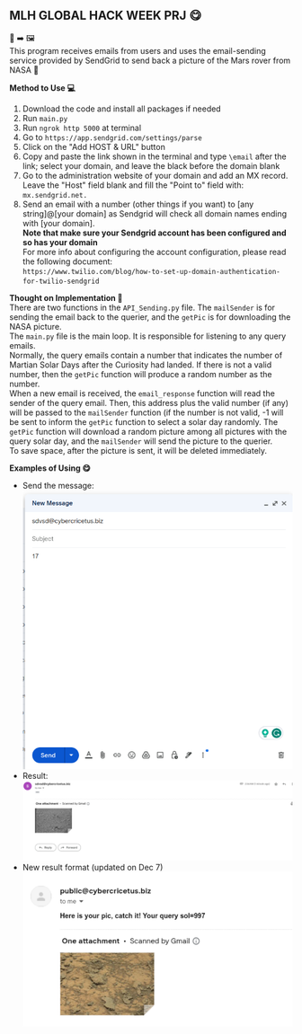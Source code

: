 ## MLH GLOBAL HACK WEEK PRJ :yum:
  :email: 
  :arrow_right:
  :framed_picture:      
  This program receives emails from users and uses the email-sending service provided by SendGrid to send back a picture of the Mars rover from NASA :milky_way:             

              
**Method to Use :computer:**    
1. Download the code and install all packages if needed  
2. Run `main.py`
3. Run `ngrok http 5000` at terminal
4. Go to `https://app.sendgrid.com/settings/parse`
5. Click on the "Add HOST & URL" button
6. Copy and paste the link shown in the terminal and type `\email` after the link; select your domain, and leave the black before the domain blank
7. Go to the administration website of your domain and add an MX record. Leave the "Host" field blank and fill the "Point to" field with:
`mx.sendgrid.net.`
8. Send an email with a number (other things if you want) to [any string]@[your domain] as Sendgrid will check all domain names ending with [your domain].     
**Note that make sure your Sendgrid account has been configured and so has your domain**           
For more info about configuring the account configuration, please read the following document:     
`https://www.twilio.com/blog/how-to-set-up-domain-authentication-for-twilio-sendgrid`


         
**Thought on Implementation :thinking:**    
There are two functions in the `API_Sending.py` file. The `mailSender` is for sending the email back to the querier, and the `getPic` is for downloading the NASA picture.        
The `main.py` file is the main loop. It is responsible for listening to any query emails.    
Normally, the query emails contain a number that indicates the number of Martian Solar Days after the Curiosity had landed. If there is not a valid number, then the `getPic` function will produce a random number as the number.     
When a new email is received, the `email_response` function will read the sender of the query email. Then, this address plus the valid number (if any) will be passed to the `mailSender` function (if the number is not valid, -1 will    
be sent to inform the `getPic` function to select a solar day randomly. The `getPic` function will download a random picture among all pictures with the query solar day, and the `mailSender` will send the picture to the querier.  
To save space, after the picture is sent, it will be deleted immediately.    


              
**Examples of Using :yum:**  
* Send the message:     
![Logo](./demoSend.png)      
* Result:
![Logo](./demoRec.png)
* New result format (updated on Dec 7)            
![logo](./demo_3.png)

